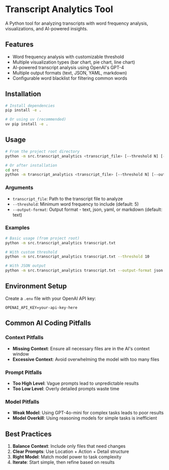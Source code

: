 # Transcript Analytics Tool

A Python tool for analyzing transcripts with word frequency analysis, visualizations, and AI-powered insights.

## Features

- Word frequency analysis with customizable threshold
- Multiple visualization types (bar chart, pie chart, line chart)
- AI-powered transcript analysis using OpenAI's GPT-4
- Multiple output formats (text, JSON, YAML, markdown)
- Configurable word blacklist for filtering common words

## Installation

```bash
# Install dependencies
pip install -e .

# Or using uv (recommended)
uv pip install -e .
```

## Usage

```bash
# From the project root directory
python -m src.transcript_analytics <transcript_file> [--threshold N] [--output-format FORMAT]

# Or after installation
cd src
python -m transcript_analytics <transcript_file> [--threshold N] [--output-format FORMAT]
```

### Arguments

- `transcript_file`: Path to the transcript file to analyze
- `--threshold`: Minimum word frequency to include (default: 5)
- `--output-format`: Output format - text, json, yaml, or markdown (default: text)

### Examples

```bash
# Basic usage (from project root)
python -m src.transcript_analytics transcript.txt

# With custom threshold
python -m src.transcript_analytics transcript.txt --threshold 10

# With JSON output
python -m src.transcript_analytics transcript.txt --output-format json
```

## Environment Setup

Create a `.env` file with your OpenAI API key:

```
OPENAI_API_KEY=your-api-key-here
```

## Common AI Coding Pitfalls

### Context Pitfalls
- **Missing Context**: Ensure all necessary files are in the AI's context window
- **Excessive Context**: Avoid overwhelming the model with too many files

### Prompt Pitfalls
- **Too High Level**: Vague prompts lead to unpredictable results
- **Too Low Level**: Overly detailed prompts waste time

### Model Pitfalls
- **Weak Model**: Using GPT-4o-mini for complex tasks leads to poor results
- **Model Overkill**: Using reasoning models for simple tasks is inefficient

## Best Practices

1. **Balance Context**: Include only files that need changes
2. **Clear Prompts**: Use Location + Action + Detail structure
3. **Right Model**: Match model power to task complexity
4. **Iterate**: Start simple, then refine based on results
